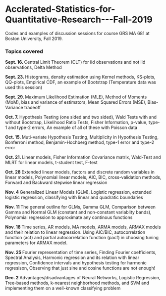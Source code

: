 # Acclerated-Statistics-for-Quantitative-Research---Fall-2019
Codes and examples of discussion sessions for course GRS MA 681 at Boston University, Fall 2019.

### Topics covered 
<b> Sept. 16. </b> Central Limit Theorem (CLT) for iid observations and not iid observations, Delta Method

<b> Sept. 23. </b> Histograms, density estimation using Kernel methods, KS-plots, QQ-plots, Empirical CDF, an example of Bootstrap (Temperature data was used this session)

<b> Sept. 29. </b> Maximum Likelihood Estimation (MLE), Method of Moments (MoM), bias and variance of estimators, Mean Squared Errors (MSE), Bias-Variance tradeoff

<b> Oct. 7. </b> Hypothesis Testing (one sided and two sided), Wald Tests with and without Bootstrap, Likelihood Ratio Tests, Fisher Information, p-value, type-1 and type-2 errors, An example of all of these with Poisson data 

<b> Oct. 15. </b> Muti-variate Hypothesis Testing, Multiplicity in Hypothesis Testing, Bonferroni method, Benjamin-Hochberg method, type-1 error and type-2 error

<b> Oct. 21. </b> Linear models, Fisher Information Covariance matrix, Wald-Test and MLRT for linear models, t-student test, F-test 

<b> Oct. 28 </b> Extended linear models, factors and discrete random variables in linear models, Polynomial linear models, AIC, BIC, cross-validation methods, Forward and Backward stepwise linear regression

<b> Nov. 4 </b> Generalized Linear Models (GLM), Logistic regression, extended logistic regression, classifying with linear and quadratic boundaries

<b> Nov. 11 </b> The general outline for GLMs, Gamma GLM, Comparison between Gamma and Normal GLM (constant and non-constant variablity bands), Polynomial regression to approximate any continous functions 

<b> Nov. 18 </b> Time series, AR models, MA models, ARMA models, ARMAX models and their relation to linear regression. Using AIC/BIC, autocorrelation function (acf) and partial autocorrelation function (pacf) in choosing tuning parameters for ARMAX model.

<b> Nov. 25 </b> Fourier representation of time series, Finding Fourier coefficients, Spectral Analysis, Harmonic regression and its relation with linear regression, Confidence intervals and hypothesis testing for harmonic regresison, Observing that just sine and cosine functions are not enough!

<b> Dec. 2 </b> Advantages/disadvantages of Neural Networks, Logistic Regression, Tree-based methods, k-nearest neighborhood methods, and SVM and implementing them on a well-known classifying problem
